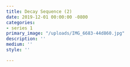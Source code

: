 ```yaml
---
title: Decay Sequence (2)
date: 2019-12-01 00:00:00 -0800
categories:
- series 1
primary_image: "/uploads/IMG_6683-44d860.jpg"
description: ''
medium: ''
style: ''

---
```

